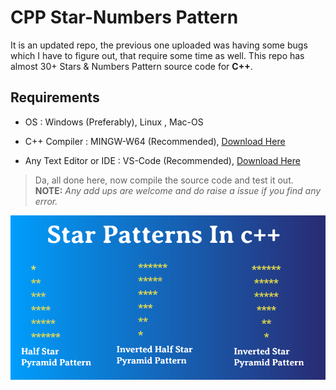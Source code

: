 # CPP Star-Numbers Pattern

It is an updated repo, the previous one uploaded was having some bugs which I have to figure out, that require some time as well. This repo has almost 30+ Stars & Numbers Pattern source code for __C++__.

## Requirements

- OS : Windows (Preferably), Linux , Mac-OS 

- C++ Compiler : MINGW-W64 (Recommended), [Download Here](https://osdn.net/projects/mingw/releases/)

- Any Text Editor or IDE : VS-Code (Recommended), [Download Here](https://code.visualstudio.com/download)

> Da, all done here, now compile the source code and test it out.<br/>
> **NOTE:** _Any add ups are  welcome and do raise a issue if you find any error._

![assest](https://github.com/belphegor-s/CPP_Star-Numbers_Pattern/blob/master/Star-Pattern-In-C-final.png)
